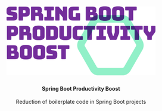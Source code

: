 <h1 align="center">
  <img src="logo-sbpb.png" width="400"/>
</h1>

<h4 align="center">Spring Boot Productivity Boost</h4>

<p align="center">Reduction of boilerplate code in Spring Boot projects</p>

